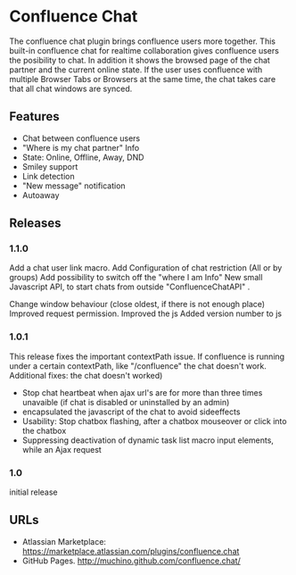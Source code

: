 # Confluence Chat 

The confluence chat plugin  brings confluence users more together.  This built-in confluence chat for realtime collaboration gives confluence users the posibility to chat. In addition it shows the browsed page of the chat partner and the current online state.
If the user uses confluence with multiple Browser Tabs or Browsers at the same time, the chat takes care that all chat windows are synced. 

## Features

* Chat between confluence users
* "Where is my chat partner" Info
* State: Online, Offline, Away, DND
* Smiley support
* Link detection
* "New message" notification
* Autoaway

## Releases

### 1.1.0
Add a chat user link macro.
Add Configuration of chat restriction (All or by groups)
Add possibility to switch off the "where I am Info"
New small Javascript API, to start chats from outside  "ConfluenceChatAPI" .

Change window behaviour (close oldest, if there is not enough place)
Improved request permission.
Improved the js
Added version number to js 

### 1.0.1 
This release fixes the  important contextPath issue. If confluence is  running under a certain contextPath, like "/confluence" the chat doesn't work. Additional fixes:
the chat doesn't worked)

* Stop chat heartbeat when ajax url's are for more than three times unavaible (if chat is disabled or uninstalled by an admin)
* encapsulated the javascript of the chat to avoid sideeffects
* Usability: Stop chatbox flashing, after a chatbox mouseover or click into the chatbox
* Suppressing deactivation of dynamic task list macro input elements, while an Ajax request

### 1.0 

initial release

## URLs

* Atlassian Marketplace: https://marketplace.atlassian.com/plugins/confluence.chat
* GitHub Pages. http://muchino.github.com/confluence.chat/